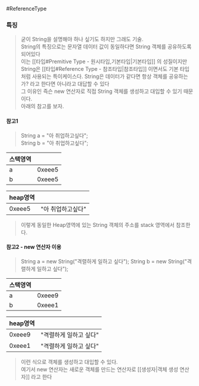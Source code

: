 #ReferenceType
### 특징
> 굳이 String을 설명해야 하나 싶기도 하지만 그래도 기술.  
> String의 특징으로는 문자열 데이터 값이 동일하다면 String 객체를 공유하도록 되어있다  
> 이는 [[타입#Premitive Type - 원시타입,기본타입|기본타입]] 의 성질이지만 String은 [[타입#Reference Type - 참조타입|참조타입]] 이면서도 기본 타입처럼 사용되는 특이케이스다.
> String은 데이터가 같다면 항상 객체를 공유하는가? 라고 한다면 아니라고 대답할 수 있다  
> 그 이유인 즉슨 new 연산자로 직접 String 객체를 생성하고 대입할 수 있기 때문이다.  
> 아래의 참고를 보자.

#### 참고1
> String a = "아 취업하고싶다";  
> String b = "아 취업하고싶다";  


|스택영역| |
|---|---|
|a|0xeee5|
|b|0xeee5|

|heap영역| |
|---|---|
|0xeee5|"아 취업하고싶다"|

> 이렇게 동일한 Heap영역에 있는 String 객체의 주소를 stack 영역에서 참조한다.

#### 참고2 - new 연산자 이용
> String a = new String("격렬하게 일하고 싶다");
> String b = new String("격렬하게 일하고 싶다");

|스택영역| |
|---|---|
|a|0xeee9|
|b|0xeee1|

|heap영역| |
|---|---|
|0xeee9|"격렬하게 일하고 싶다"|
|0xeee1|"격렬하게 일하고 싶다"|
> 이런 식으로 객체를 생성하고 대입할 수 있다.  
> 여기서 new 연산자는 새로운 객체를 만드는 연산자로 [[생성자|객체 생성 연산자]] 라고 한다
> 